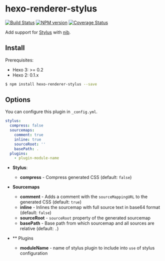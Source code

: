 # hexo-renderer-stylus

[![Build Status](https://travis-ci.org/hexojs/hexo-renderer-stylus.svg?branch=master)](https://travis-ci.org/hexojs/hexo-renderer-stylus)  [![NPM version](https://badge.fury.io/js/hexo-renderer-stylus.svg)](http://badge.fury.io/js/hexo-renderer-stylus) [![Coverage Status](https://img.shields.io/coveralls/hexojs/hexo-renderer-stylus.svg)](https://coveralls.io/r/hexojs/hexo-renderer-stylus?branch=master)

Add support for [Stylus] with [nib].

## Install

Prerequisites:
- Hexo 3: >= 0.2
- Hexo 2: 0.1.x

``` bash
$ npm install hexo-renderer-stylus --save
```

## Options

You can configure this plugin in `_config.yml`.

``` yaml
stylus:
  compress: false
  sourcemaps:
    comment: true
    inline: true
    sourceRoot: ''
    basePath: .
  plugins:
    - plugin-module-name
```

- **Stylus**:
  - **compress** - Compress generated CSS (default: `false`)


- **Sourcemaps**
  - **comment** - Adds a comment with the `sourceMappingURL` to the generated CSS (default: `true`)
  - **inline** - Inlines the sourcemap with full source text in base64 format (default: `false`)
  - **sourceRoot** - `sourceRoot` property of the generated sourcemap
  - **basePath** - Base path from which sourcemap and all sources are relative (default: `.`)
  
- ** Plugins
  - **moduleName** - name of stylus plugin to include into `use` of stylus configuration

[Stylus]: http://stylus-lang.com/
[nib]: http://stylus.github.io/nib/
